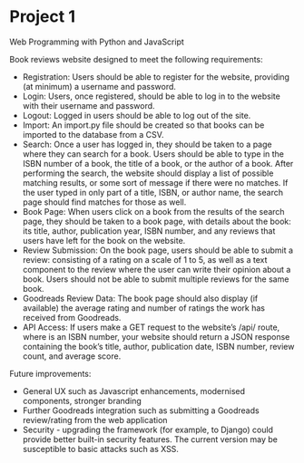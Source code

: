 # Project 1

Web Programming with Python and JavaScript

Book reviews website designed to meet the following requirements:

* Registration: Users should be able to register for the website, providing (at minimum) a username and password.
* Login: Users, once registered, should be able to log in to the website with their username and password.
* Logout: Logged in users should be able to log out of the site.
* Import: An import.py file should be created so that books can be imported to the database from a CSV.
* Search: Once a user has logged in, they should be taken to a page where they can search for a book. Users should be able to type in the ISBN number of a book, the title of a book, or the author of a book. After performing the search, the website should display a list of possible matching results, or some sort of message if there were no matches. If the user typed in only part of a title, ISBN, or author name, the search page should find matches for those as well.
* Book Page: When users click on a book from the results of the search page, they should be taken to a book page, with details about the book: its title, author, publication year, ISBN number, and any reviews that users have left for the book on the website.
* Review Submission: On the book page, users should be able to submit a review: consisting of a rating on a scale of 1 to 5, as well as a text component to the review where the user can write their opinion about a book. Users should not be able to submit multiple reviews for the same book.
* Goodreads Review Data: The book page should also display (if available) the average rating and number of ratings the work has received from Goodreads.
* API Access: If users make a GET request to the website’s /api/<isbn> route, where <isbn> is an ISBN number, your website should return a JSON response containing the book’s title, author, publication date, ISBN number, review count, and average score.

Future improvements:
* General UX such as Javascript enhancements, modernised components, stronger branding
* Further Goodreads integration such as submitting a Goodreads review/rating from the web application
* Security - upgrading the framework (for example, to Django) could provide better built-in security features. The current version may be susceptible to basic attacks such as XSS.
